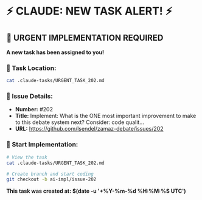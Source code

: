 # ⚡ CLAUDE: NEW TASK ALERT! ⚡

## 🔴 URGENT IMPLEMENTATION REQUIRED

**A new task has been assigned to you!**

### 📍 Task Location:
```bash
cat .claude-tasks/URGENT_TASK_202.md
```

### 🎯 Issue Details:
- **Number:** #202
- **Title:** Implement: What is the ONE most important improvement to make to this debate system next? Consider: code qualit...
- **URL:** https://github.com/lsendel/zamaz-debate/issues/202

### 🚀 Start Implementation:
```bash
# View the task
cat .claude-tasks/URGENT_TASK_202.md

# Create branch and start coding
git checkout -b ai-impl/issue-202
```

**This task was created at: $(date -u '+%Y-%m-%d %H:%M:%S UTC')**
